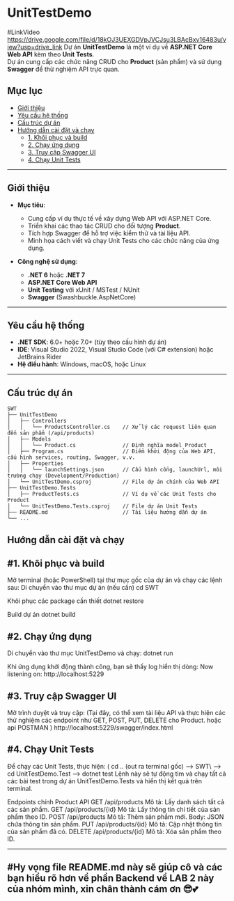 # UnitTestDemo
#LinkVideo https://drive.google.com/file/d/18kOJ3UEXGDVpJVCJsu3LBAcBxv16483u/view?usp=drive_link
Dự án **UnitTestDemo** là một ví dụ về **ASP.NET Core Web API** kèm theo **Unit Tests**.  
Dự án cung cấp các chức năng CRUD cho **Product** (sản phẩm) và sử dụng **Swagger** để thử nghiệm API trực quan.

## Mục lục
- [Giới thiệu](#giới-thiệu)
- [Yêu cầu hệ thống](#yêu-cầu-hệ-thống)
- [Cấu trúc dự án](#cấu-trúc-dự-án)
- [Hướng dẫn cài đặt và chạy](#hướng-dẫn-cài-đặt-và-chạy)
  - [1. Khôi phục và build](#1-khôi-phục-và-build)
  - [2. Chạy ứng dụng](#2-chạy-ứng-dụng)
  - [3. Truy cập Swagger UI](#3-truy-cập-swagger-ui)
  - [4. Chạy Unit Tests](#4-chạy-unit-tests)
---

## Giới thiệu

- **Mục tiêu**:  
  - Cung cấp ví dụ thực tế về xây dựng Web API với ASP.NET Core.
  - Triển khai các thao tác CRUD cho đối tượng **Product**.
  - Tích hợp Swagger để hỗ trợ việc kiểm thử và tài liệu API.
  - Minh họa cách viết và chạy Unit Tests cho các chức năng của ứng dụng.

- **Công nghệ sử dụng**:  
  - **.NET 6** hoặc **.NET 7**  
  - **ASP.NET Core Web API**  
  - **Unit Testing** với xUnit / MSTest / NUnit  
  - **Swagger** (Swashbuckle.AspNetCore)
---

## Yêu cầu hệ thống

- **.NET SDK**: 6.0+ hoặc 7.0+ (tùy theo cấu hình dự án)
- **IDE**: Visual Studio 2022, Visual Studio Code (với C# extension) hoặc JetBrains Rider
- **Hệ điều hành**: Windows, macOS, hoặc Linux

---

## Cấu trúc dự án

```plaintext
SWT
├── UnitTestDemo
│   ├── Controllers
│   │   └── ProductsController.cs    // Xử lý các request liên quan đến sản phẩm (/api/products)
│   ├── Models
│   │   └── Product.cs               // Định nghĩa model Product
│   ├── Program.cs                   // Điểm khởi động của Web API, cấu hình services, routing, Swagger, v.v.
│   ├── Properties
│   │   └── launchSettings.json      // Cấu hình cổng, launchUrl, môi trường chạy (Development/Production)
│   └── UnitTestDemo.csproj          // File dự án chính của Web API
├── UnitTestDemo.Tests
│   ├── ProductTests.cs              // Ví dụ về các Unit Tests cho Product
│   └── UnitTestDemo.Tests.csproj    // File dự án Unit Tests
├── README.md                        // Tài liệu hướng dẫn dự án
└── ...
```


## Hướng dẫn cài đặt và chạy
#1. Khôi phục và build
---
Mở terminal (hoặc PowerShell) tại thư mục gốc của dự án và chạy các lệnh sau:
Di chuyển vào thư mục dự án (nếu cần)
cd SWT

Khôi phục các package cần thiết
dotnet restore

Build dự án
dotnet build


#2. Chạy ứng dụng
---
Di chuyển vào thư mục UnitTestDemo và chạy:
dotnet run 

Khi ứng dụng khởi động thành công, bạn sẽ thấy log hiển thị dòng:
Now listening on: http://localhost:5229

#3. Truy cập Swagger UI
---
Mở trình duyệt và truy cập: (Tại đây, có thể xem tài liệu API và thực hiện các thử nghiệm các endpoint như GET, POST, PUT, DELETE cho Product. hoặc api POSTMAN ) 
http://localhost:5229/swagger/index.html

#4. Chạy Unit Tests
---
Để chạy các Unit Tests, thực hiện: ( cd .. (out ra terminal gốc) -->  SWT\ --> cd UnitTestDemo.Test --> dotnet test
Lệnh này sẽ tự động tìm và chạy tất cả các bài test trong dự án UnitTestDemo.Tests và hiển thị kết quả trên terminal.

Endpoints chính
Product API
GET /api/products
Mô tả: Lấy danh sách tất cả các sản phẩm.
GET /api/products/{id}
Mô tả: Lấy thông tin chi tiết của sản phẩm theo ID.
POST /api/products
Mô tả: Thêm sản phẩm mới.
Body: JSON chứa thông tin sản phẩm.
PUT /api/products/{id}
Mô tả: Cập nhật thông tin của sản phẩm đã có.
DELETE /api/products/{id}
Mô tả: Xóa sản phẩm theo ID.

---

#Hy vọng file README.md này sẽ giúp cô và các bạn hiểu rõ hơn về phần Backend về LAB 2 này của nhóm mình, xin chân thành cám ơn 😎💕
---


